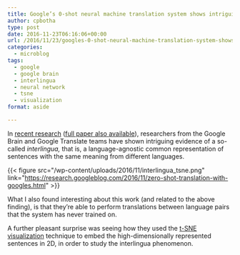 ```yaml
---
title: Google’s 0-shot neural machine translation system shows intriguing evidence of an interlingua
author: cpbotha
type: post
date: 2016-11-23T06:16:06+00:00
url: /2016/11/23/googles-0-shot-neural-machine-translation-system-shows-intriguing-evidence-of-an-interlingua/
categories:
  - microblog
tags:
  - google
  - google brain
  - interlingua
  - neural network
  - tsne
  - visualization
format: aside

---
```

In [recent research][1] ([full paper also available][2]), researchers from the Google Brain and Google Translate teams have shown intriguing evidence of a so-called _interlingua,_ that is, a language-agnostic common representation of sentences with the same meaning from different languages.

{{< figure src="/wp-content/uploads/2016/11/interlingua_tsne.png" link="https://research.googleblog.com/2016/11/zero-shot-translation-with-googles.html" >}}

What I also found interesting about this work (and related to the above finding), is that they’re able to perform translations between language pairs that the system has never trained on.

A further pleasant surprise was seeing how they used the [t-SNE visualization][3] technique to embed the high-dimensionally represented sentences in 2D, in order to study the interlingua phenomenon.

 [1]: https://research.googleblog.com/2016/11/zero-shot-translation-with-googles.html
 [2]: https://arxiv.org/abs/1611.04558
 [3]: https://lvdmaaten.github.io/tsne/
